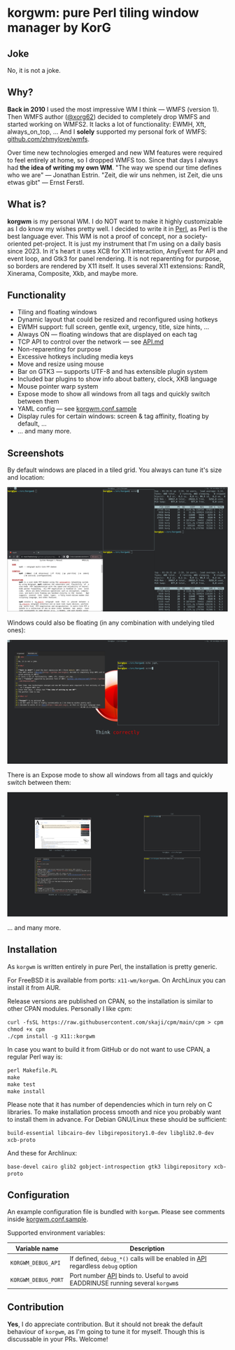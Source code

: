 # korgwm: pure Perl tiling window manager by KorG

## Joke

No, it is not a joke.

## Why?

**Back in 2010** I used the most impressive WM I think &mdash; WMFS (version 1).
Then WMFS author ([@xorg62](https://github.com/xorg62)) decided to completely drop WMFS and started working on WMFS2.
It lacks a lot of functionality: EWMH, Xft, always\_on\_top, ...
And I **solely** supported my personal fork of WMFS: [github.com/zhmylove/wmfs](https://github.com/zhmylove/wmfs).

Over time new technologies emerged and new WM features were required to feel entirely at home, so I dropped WMFS too.
Since that days I always had **the idea of writing my own WM**.
"The way we spend our time defines who we are" &mdash; Jonathan Estrin.
"Zeit, die wir uns nehmen, ist Zeit, die uns etwas gibt" &mdash; Ernst Ferstl.

## What is?

**korgwm** is my personal WM.
I do NOT want to make it highly customizable as I do know my wishes pretty well.
I decided to write it in [Perl](https://www.perl.org/), as Perl is the best language ever.
This WM is not a proof of concept, nor a society-oriented pet-project.
It is just my instrument that I'm using on a daily basis since 2023.
In it's heart it uses XCB for X11 interaction, AnyEvent for API and event loop, and Gtk3 for panel rendering.
It is not reparenting for purpose, so borders are rendered by X11 itself.
It uses several X11 extensions: RandR, Xinerama, Composite, Xkb, and maybe more.

## Functionality

- Tiling and floating windows
- Dynamic layout that could be resized and reconfigured using hotkeys
- EWMH support: full screen, gentle exit, urgency, title, size hints, ...
- Always ON &mdash; floating windows that are displayed on each tag
- TCP API to control over the network &mdash; see [API.md](API.md)
- Non-reparenting for purpose
- Excessive hotkeys including media keys
- Move and resize using mouse
- Bar on GTK3 &mdash; supports UTF-8 and has extensible plugin system
- Included bar plugins to show info about battery, clock, XKB language
- Mouse pointer warp system
- Expose mode to show all windows from all tags and quickly switch between them
- YAML config &mdash; see [korgwm.conf.sample](korgwm.conf.sample)
- Display rules for certain windows: screen & tag affinity, floating by default, ...
- ... and many more.

## Screenshots

By default windows are placed in a tiled grid.  You always can tune it's size and location:

![Tiled windows](resources/screenshots/tiling.png)

Windows could also be floating (in any combination with undelying tiled ones):

![Floating windows](resources/screenshots/floating.png)

There is an Expose mode to show all windows from all tags and quickly switch between them:

![Expose all windows](resources/screenshots/expose.png)

... and many more.

## Installation

As `korgwm` is written entirely in pure Perl, the installation is pretty generic.

For FreeBSD it is available from ports: `x11-wm/korgwm`.
On ArchLinux you can install it from AUR.

Release versions are published on CPAN, so the installation is similar to other CPAN modules.
Personally I like cpm:

    curl -fsSL https://raw.githubusercontent.com/skaji/cpm/main/cpm > cpm
    chmod +x cpm
    ./cpm install -g X11::korgwm

In case you want to build it from GitHub or do not want to use CPAN, a regular Perl way is:

    perl Makefile.PL
    make
    make test
    make install

Please note that it has number of dependencies which in turn rely on C libraries.
To make installation process smooth and nice you probably want to install them in advance.
For Debian GNU/Linux these should be sufficient:

    build-essential libcairo-dev libgirepository1.0-dev libglib2.0-dev xcb-proto

And these for Archlinux:

    base-devel cairo glib2 gobject-introspection gtk3 libgirepository xcb-proto

## Configuration

An example configuration file is bundled with `korgwm`.
Please see comments inside [korgwm.conf.sample](korgwm.conf.sample).

Supported environment variables:

|    Variable name    |         Description                                                                         |
| ------------------- | ------------------------------------------------------------------------------------------- |
| `KORGWM_DEBUG_API`  | If defined, `debug_*()` calls will be enabled in [API](API.md) regardless `debug` option    |
| `KORGWM_DEBUG_PORT` | Port number [API](API.md) binds to. Useful to avoid EADDRINUSE running several `korgwm`s    |

## Contribution

**Yes**, I do appreciate contribution.
But it should not break the default behaviour of `korgwm`, as I'm going to tune it for myself.
Though this is discussable in your PRs.
Welcome!
